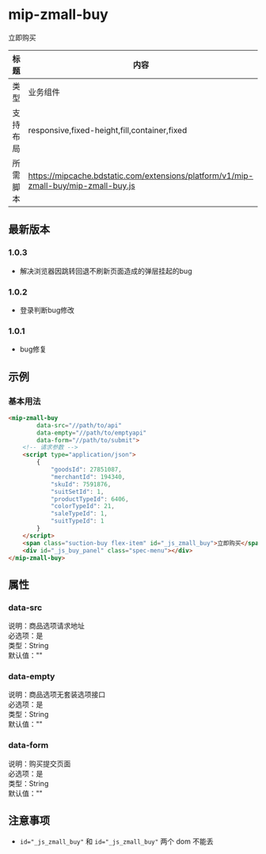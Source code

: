 # mip-zmall-buy

立即购买

标题|内容
----|----
类型|业务组件
支持布局|responsive,fixed-height,fill,container,fixed
所需脚本|https://mipcache.bdstatic.com/extensions/platform/v1/mip-zmall-buy/mip-zmall-buy.js

## 最新版本

### 1.0.3

- 解决浏览器因跳转回退不刷新页面造成的弹层挂起的bug

### 1.0.2

- 登录判断bug修改

### 1.0.1

- bug修复

## 示例

### 基本用法
```html
<mip-zmall-buy
		data-src="//path/to/api"
		data-empty="//path/to/emptyapi"
		data-form="//path/to/submit">
    <!-- 请求参数 -->
	<script type="application/json">
		{
			"goodsId": 27851087,
			"merchantId": 194340,
			"skuId": 7591876,
			"suitSetId": 1,
			"productTypeId": 6406,
			"colorTypeId": 21,
			"saleTypeId": 1,
			"suitTypeId": 1
		}
	</script>
	<span class="suction-buy flex-item" id="_js_zmall_buy">立即购买</span>
	<div id="_js_buy_panel" class="spec-menu"></div>
</mip-zmall-buy>
```

## 属性

### data-src

说明：商品选项请求地址        
必选项：是       
类型：String      
默认值：""         

### data-empty

说明：商品选项无套装选项接口         
必选项：是         
类型：String          
默认值：""  

### data-form    

说明：购买提交页面         
必选项：是         
类型：String          
默认值：""     


## 注意事项

- `id="_js_zmall_buy"` 和 `id="_js_zmall_buy"` 两个 dom 不能丢
